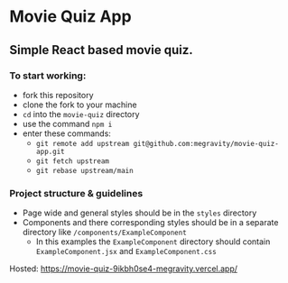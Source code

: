 # Movie Quiz App

## Simple React based movie quiz.

### To start working:

- fork this repository
- clone the fork to your machine
- `cd` into the `movie-quiz` directory
- use the command `npm i`
- enter these commands:
  - ```git remote add upstream git@github.com:megravity/movie-quiz-app.git```
  - ```git fetch upstream```
  - ```git rebase upstream/main```

### Project structure & guidelines

- Page wide and general styles should be in the `styles` directory
- Components and there corresponding styles should be in a separate directory like `/components/ExampleComponent`
  - In this examples the `ExampleComponent` directory should contain `ExampleComponent.jsx` and `ExampleComponent.css`

Hosted: https://movie-quiz-9ikbh0se4-megravity.vercel.app/
